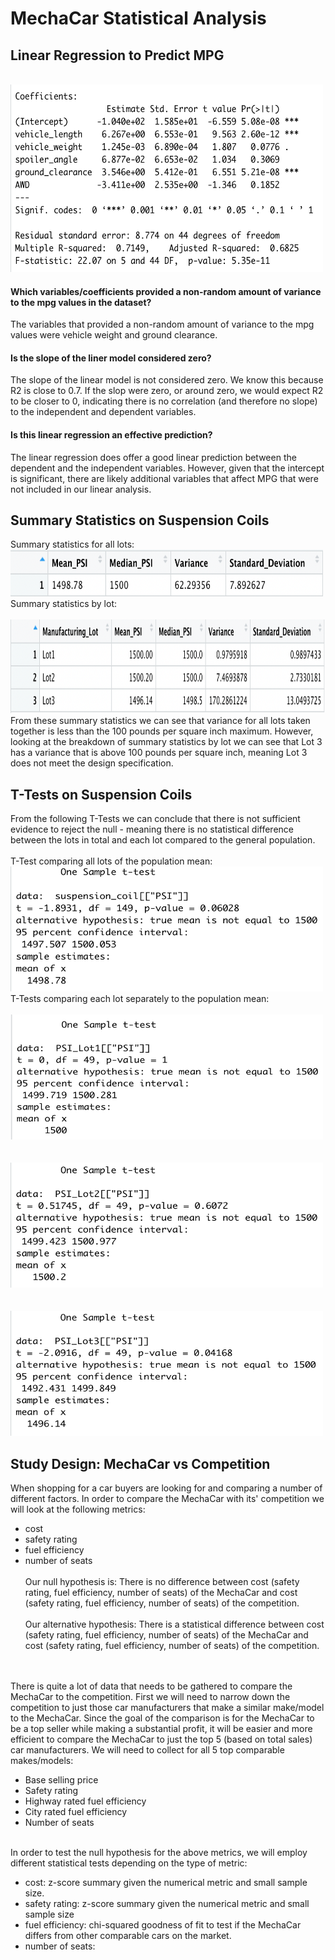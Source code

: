 # MechaCar Statistical Analysis
## Linear Regression to Predict MPG

<br><img src="Deliverable 1 Linear Regression.png" width="500" height="300">
#### Which variables/coefficients provided a non-random amount of variance to the mpg values in the dataset?
The variables that provided a non-random amount of variance to the mpg values were vehicle weight and ground clearance. 

#### Is the slope of the liner model considered zero?
The slope of the linear model is not considered zero. We know this because R2 is close to 0.7. If the slop were zero, or around zero, we would expect R2 to be closer to 0, indicating there is no correlation (and therefore no slope) to the independent and dependent variables. 

#### Is this linear regression an effective prediction?
The linear regression does offer a good linear prediction between the dependent and the independent variables. However, given that the intercept is significant, there are likely additional variables that affect MPG that were not included in our linear analysis. 

## Summary Statistics on Suspension Coils
Summary statistics for all lots:
<br><img src="Deliverable 2 Total Summary.png" width="500" height="75">
<br>
Summary statistics by lot:
<br><br><img src="Deliverable 2 Lot Summary.png" width="600" height="150">
<br>
From these summary statistics we can see that variance for all lots taken together is less than the 100 pounds per square inch maximum. However, looking at the breakdown of summary statistics by lot we can see that Lot 3 has a variance that is above 100 pounds per square inch, meaning Lot 3 does not meet the design specification. 

## T-Tests on Suspension Coils
From the following T-Tests we can conclude that there is not sufficient evidence to reject the null - meaning there is no statistical difference between the lots in total and each lot compared to the general population. 
<br><br>T-Test comparing all lots of the population mean:
<br><img src="Total_vs_mean.png" width="500" height="200">
<br>
T-Tests comparing each lot separately to the population mean:
<br><br><img src="Lot1_vs_mean.png" width="500" height="200">
<br>
<br><br><img src="Lot2_vs_mean.png" width="500" height="200">
<br>
<br><br><img src="Lot3_vs_mean.png" width="500" height="200">
<br>

## Study Design: MechaCar vs Competition
When shopping for a car buyers are looking for and comparing a number of different factors. In order to compare the MechaCar with its' competition we will look at the following metrics:
- cost
- safety rating
- fuel efficiency
- number of seats
<br><br>Our null hypothesis is:
There is no difference between cost (safety rating, fuel efficiency, number of seats) of the MechaCar and cost (safety rating, fuel efficiency, number of seats) of the competition.
<br><br>Our alternative hypothesis: 
There is a statistical difference between cost (safety rating, fuel efficiency, number of seats) of the MechaCar and cost (safety rating, fuel efficiency, number of seats) of the competition.

<br><br>There is quite a lot of data that needs to be gathered to compare the MechaCar to the competition. First we will need to narrow down the competition to just those car manufacturers that make a similar make/model to the MechaCar. Since the goal of the comparison is for the MechaCar to be a top seller while making a substantial profit, it will be easier and more efficient to compare the MechaCar to just the top 5 (based on total sales) car manufacturers. We will need to collect for all 5 top comparable makes/models:
- Base selling price
- Safety rating
- Highway rated fuel efficiency
- City rated fuel efficiency
- Number of seats

<br> In order to test the null hypothesis for the above metrics, we will employ different statistical tests depending on the type of metric:
- cost: z-score summary given the numerical metric and small sample size. 
- safety rating: z-score summary given the numerical metric and small sample size
- fuel efficiency: chi-squared goodness of fit to test if the MechaCar differs from other comparable cars on the market.
- number of seats: 
